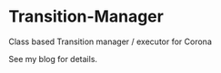 Transition-Manager
==================

Class based Transition manager / executor for Corona

See my blog for details.
